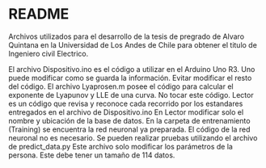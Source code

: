 # README
Archivos utilizados para el desarrollo de la tesis de pregrado de Alvaro Quintana en la Universidad de Los Andes de Chile para obtener el titulo de Ingeniero civil Electrico.

El archivo Dispositivo.ino es el código a utilizar en el Arduino Uno R3. Uno puede modificar como se guarda la información. Evitar modificar el resto del código.
El archivo Lyaprosen.m posee el código para calcular el exponente de Lyapunov y LLE de una curva. No tocar este código. Lector es un código que revisa y reconoce cada recorrido por los estandares entregados en el archivo de Dispositivo.ino
En Lector modificar solo el nombre y ubicación de la base de datos.
En la carpeta de entrenamiento (Training) se encuentra la red neuronal ya preparada. El código de la red neuronal no es necesario.
Se pueden realizar pruebas utilizando el archivo de predict_data.py Este archivo solo modificar los parámetros de la persona. Este debe tener un tamaño de 114 datos. 
